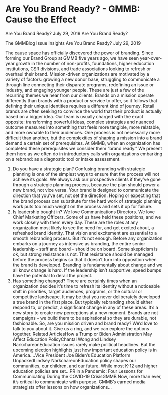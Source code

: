 # Are You Brand Ready? - GMMB: Cause the Effect


Are You Brand Ready?
July 29, 2019
Are You Brand Ready?
 
The GMMBlog
Issue Insights Are You Brand Ready?
July 29, 2019
 
The cause space has officially discovered the power of branding. Since forming our Brand Group at GMMB five years ago, we have seen year-over-year growth in the number of non-profits, foundations, higher education institutions, CSR divisions, and trade associations looking to refresh or overhaul their brand. Mission-driven organizations are motivated by a variety of factors: growing a new donor base, struggling to communicate a through line connecting their disparate programs, redefining an issue or industry, and engaging younger people. These are just a few of the recurring themes we hear from our clients.
Brands on a mission operate differently than brands with a product or service to offer, so it follows that defining their unique identities requires a different kind of journey. Retail brands are often seeking to convince the world that their product is actually based on a bigger idea. Our team is usually charged with the exact opposite: transforming powerful ideas, complex strategies and nuanced outcome measures into something that feels more tangible, more relatable, and more ownable to their audiences. One process is not necessarily more difficult than another, but the complexities of shaping a mission into a brand demand a certain set of prerequisites.
At GMMB, when an organization has completed these prerequisites we consider them “brand ready.” We present them here as we often do in introductory calls with organizations embarking on a rebrand: as a diagnostic tool or intake assessment.
1. Do you have a strategic plan?
Confusing branding with strategic planning is one of the simplest ways to ensure that the process will not achieve its goals. We always ask our prospective clients if they’ve gone through a strategic planning process, because the plan should power a new brand, not vice versa. Your brand is designed to communicate the direction that you’ve set, not set the direction. Hoping or expecting that the brand process can substitute for the hard work of strategic planning work puts too much weight on the process and sets it up for failure.
2. Is leadership bought in?
We love Communications Directors. We love Chief Marketing Officers. Some of us have held these positions, and we work closely with them every day. These are the roles at any organization most likely to see the need for, and get excited about, a refreshed brand identity. That vision and excitement are essential to a smooth rebranding process. But it’s not enough. Before any organization embarks on a journey as intensive as branding, the entire senior leadership – staff and board – should be on board. Some skepticism is ok, but strong resistance is not. That resistance should be managed before the process begins so that it doesn’t turn into opposition when the brand is developed. Branding is fundamentally about change and we all know change is hard. If the leadership isn’t supportive, speed bumps have the potential to derail the project.
3. Has something changed? 
There are certainly times when an organization decides it’s time to refresh its identity without a noticeable shift in priorities, target audiences, programs, or the cultural or competitive landscape. It may be that you never deliberately developed a true brand in the first place. But typically rebranding should either respond to, or predict, a significant change in any of these areas. It’s a new story to create new perceptions at a new moment. Brands are not campaigns – we build them to be aspirational so they are durable, not fashionable.
So, are you mission driven and brand ready? We’d love to talk to you about it. Give us a ring, and we can explore the options together.
Related ArticlesHow a Trump or Biden Administration May Affect Education PolicyChantal Wong and Lindsey NarkchareonEducation issues rarely make political headlines. But the upcoming election highlights just how important education policy is in America.…Vice President Joe Biden’s Education Platform UnpackedLindsey NarkchareonEducation policy shapes our communities, our children, and our future. While most K-12 and higher education policies are set…PR in a Pandemic: Four Lessons for Communicating During the COVID-19 CrisisGMMB Now, more than ever, it’s critical to communicate with purpose. GMMB’s earned media strategists offer lessons on how organizations…
